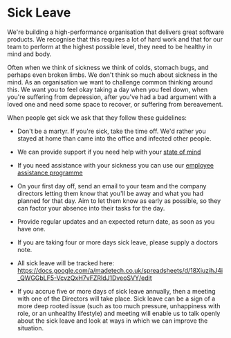 # Sick Leave

We're building a high-performance organisation that delivers great software products. We recognise that this requires a lot of hard work and that for our team to perform at the highest possible level, they need to be healthy in mind and body.

Often when we think of sickness we think of colds, stomach bugs, and perhaps even broken limbs. We don't think so much about sickness in the mind. As an organisation we want to challenge common thinking around this. We want you to feel okay taking a day when you feel down, when you're suffering from depression, after you've had a bad argument with a loved one and need some space to recover, or suffering from bereavement.

When people get sick we ask that they follow these guidelines:

* Don't be a martyr. If you're sick, take the time off. We'd rather you stayed at home than came into the office and infected other people.

* We can provide support if you need help with your [state of mind](state_of_mind.md)

* If you need assistance with your sickness you can use our [employee assistance programme](employee_assistance.md)

* On your first day off, send an email to your team and the company directors letting them know that you'll be away and what you had planned for that day. Aim to let them know as early as possible, so they can factor your absence into their tasks for the day.

* Provide regular updates and an expected return date, as soon as you have one.

* If you are taking four or more days sick leave, please supply a doctors note.

* All sick leave will be tracked here: https://docs.google.com/a/madetech.co.uk/spreadsheets/d/18XiuzihJ4i_QWGGbLF5-VcvzQxH7vFZRldJ1DveoSVY/edit

* If you accrue five or more days of sick leave annually, then a meeting with one of the Directors will take place. Sick leave can be a sign of a more deep rooted issue (such as too much pressure, unhappiness with role, or an unhealthy lifestyle) and meeting will enable us to talk openly about the sick leave and look at ways in which we can improve the situation.

